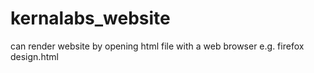 # kernalabs_website

can render website by opening html file with a web browser e.g. firefox design.html
